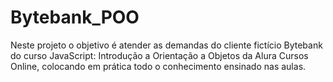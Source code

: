 # Bytebank_POO
 Neste projeto o objetivo é atender as demandas do cliente fictício Bytebank do curso JavaScript: Introdução a Orientação a Objetos da Alura Cursos Online, colocando em prática todo o conhecimento ensinado nas aulas.
